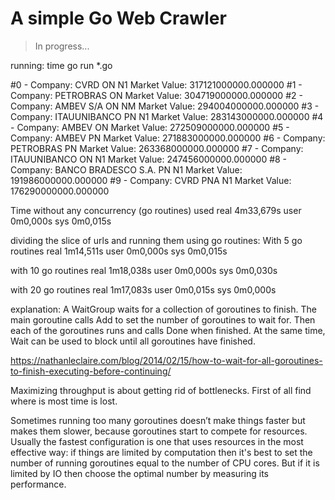 # A simple Go Web Crawler
> In progress...

running:
time go run *.go


#0 -     Company: CVRD ON N1
         Market Value: 317121000000.000000
#1 -     Company: PETROBRAS ON
         Market Value: 304719000000.000000
#2 -     Company: AMBEV S/A ON NM
         Market Value: 294004000000.000000
#3 -     Company: ITAUUNIBANCO PN N1
         Market Value: 283143000000.000000
#4 -     Company: AMBEV ON
         Market Value: 272509000000.000000
#5 -     Company: AMBEV PN
         Market Value: 271883000000.000000
#6 -     Company: PETROBRAS PN
         Market Value: 263368000000.000000
#7 -     Company: ITAUUNIBANCO ON N1
         Market Value: 247456000000.000000
#8 -     Company: BANCO BRADESCO S.A. PN N1
         Market Value: 191986000000.000000
#9 -     Company: CVRD PNA N1
         Market Value: 176290000000.000000

Time without any concurrency (go routines) used
real    4m33,679s
user    0m0,000s
sys     0m0,015s


dividing the slice of urls and running them using go routines:
With 5 go routines
real    1m14,511s
user    0m0,000s
sys     0m0,015s

with 10 go routines
real    1m18,038s
user    0m0,000s
sys     0m0,030s

with 20 go routines
real    1m17,083s
user    0m0,015s
sys     0m0,000s




explanation: 
A WaitGroup waits for a collection of goroutines to finish. The main goroutine calls Add to set the number of goroutines to wait for. Then each of the goroutines runs and calls Done when finished. At the same time, Wait can be used to block until all goroutines have finished.

https://nathanleclaire.com/blog/2014/02/15/how-to-wait-for-all-goroutines-to-finish-executing-before-continuing/


Maximizing throughput is about getting rid of bottlenecks. First of all find where is most time is lost.

Sometimes running too many goroutines doesn’t make things faster but makes them slower, because goroutines start to compete for resources. Usually the fastest configuration is one that uses resources in the most effective way: if things are limited by computation then it's best to set the number of running goroutines equal to the number of CPU cores. But if it is limited by IO then choose the optimal number by measuring its performance.